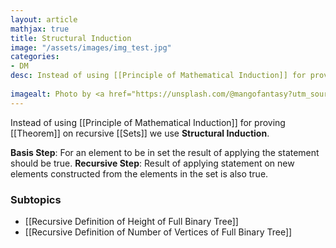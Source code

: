 ```yaml
---
layout: article
mathjax: true
title: Structural Induction
image: "/assets/images/img_test.jpg"
categories:
- DM
desc: Instead of using [[Principle of Mathematical Induction]] for proving [[Theorem]] on recursive [[Sets]] we use **Structural Induction**.
 
imagealt: Photo by <a href="https://unsplash.com/@mangofantasy?utm_source=unsplash&utm_medium=referral&utm_content=creditCopyText">Tim Johnson</a> on <a href="https://unsplash.com/s/photos/logic?utm_source=unsplash&utm_medium=referral&utm_content=creditCopyText">Unsplash</a>
---
```

Instead of using [[Principle of Mathematical Induction]] for proving [[Theorem]] on recursive [[Sets]] we use **Structural Induction**.

**Basis Step**: For an element to be in set the result of applying the statement should be true.
**Recursive Step**: Result of applying statement on new elements constructed from the elements in the set is also true.

### Subtopics
- [[Recursive Definition of Height of Full Binary Tree]]
- [[Recursive Definition of Number of Vertices of Full Binary Tree]]